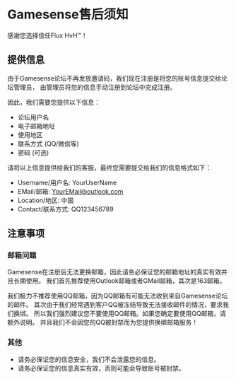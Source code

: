 # Gamesense售后须知

感谢您选择信任Flux HvH™！

## 提供信息
由于Gamesense论坛不再发放邀请码，我们现在注册是将您的账号信息提交给论坛管理员，
由管理员将您的信息手动注册到论坛中完成注册。

因此，我们需要您提供以下信息：

- 论坛用户名
- 电子邮箱地址
- 使用地区
- 联系方式 (QQ/微信等)
- 密码 (可选)

请将以上信息提供给我们的客服，最终您需要提交给我们的信息格式如下：
- Username/用户名: YourUserName
- EMail/邮箱: YourEMail@outlook.com
- Location/地区: 中国
- Contact/联系方式: QQ123456789

## 注意事项

### 邮箱问题
Gamesense在注册后无法更换邮箱，因此请务必保证您的邮箱地址的真实有效并且长期使用。
我们首先推荐使用Outlook邮箱或者GMail邮箱，其次是163邮箱。

我们极力不推荐使用QQ邮箱，因为QQ邮箱有可能无法收到来自Gamesense论坛的邮件。
其次由于我们经常遇到客户QQ被冻结导致无法接收邮件的情况，要求我们换绑。
所以我们强烈建议您不要使用QQ邮箱。如果您确定要使用QQ邮箱，请额外说明。
并且我们不会因您的QQ被封禁而为您提供换绑邮箱服务！

### 其他
- 请务必保证您的信息安全，我们不会泄露您的信息。
- 请务必保证您的信息真实有效，否则可能会导致账号被封禁。